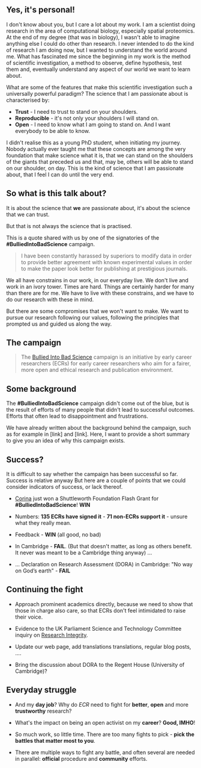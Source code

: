 
## Yes, it's personal!

I don't know about you, but I care a lot about my work. I am a
scientist doing research in the area of computational biology,
especially spatial proteomics. At the end of my degree (that was in
biology), I wasn't able to imagine anything else I could do other than
research. I never intended to do the kind of research I am doing now,
but I wanted to understand the world around me. What has fascinated me
since the beginning in my work is the method of scientific
investigation, a method to observe, define hypothesis, test them and,
eventually understand any aspect of our world we want to learn about.

What are some of the features that make this scientific investigation
such a universally powerful paradigm? The science that I am passionate
about is characterised by:

- **Trust** - I need to trust to stand on your shoulders.
- **Reproducible** - it's not only your shoulders I will stand on.
- **Open** - I need to know what I am going to stand on. And I want
  everybody to be able to know.

I didn't realise this as a young PhD student, when initiating my
journey. Nobody actually ever taught me that these concepts are among
the very foundation that make science what it is, that we can stand on
the shoulders of the giants that preceded us and that, may be, others
will be able to stand on our shoulder, on day. This is the kind of
science that I am passionate about, that I feel I can do until the
very end.

## So what is this talk about?

It is about the science that **we** are passionate about, it's about
the science that we can trust.

But that is not always the science that is practised. 

This is a quote shared with us by one of the signatories of the
**#BulliedIntoBadScience** campaign.

> I have been constantly harassed by superiors to modify data in order
> to provide better agreement with known experimental values in order
> to make the paper look better for publishing at prestigious
> journals.

We all have constrains in our work, in our everyday live. We don't
live and work in an ivory tower. Times are hard. Things are certainly
harder for many than there are for me. We have to live with these
constrains, and we have to do our research with these in mind. 

But there are some compromises that we won't want to make. We want to
pursue our research following our values, following the principles
that prompted us and guided us along the way.

## The campaign

> The [Bullied Into Bad Science](http://BulliedIntoBadScience.org/)
> campaign is an initiative by early career researchers (ECRs) for
> early career researchers who aim for a fairer, more open and ethical
> research and publication environment.

## Some background

The **#BulliedIntoBadScience** campaign didn't come out of the blue,
but is the result of efforts of many people that didn't lead to
successful outcomes. Efforts that often lead to disappointment and
frustrations.

We have already written about the background behind the campaign, such
as for example in [link] and [link]. Here, I want to provide a short
summary to give you an idea of why this campaign exists.

## Success?

It is difficult to say whether the campaign has been successful so
far. Success is relative anyway But here are a couple of points that
we could consider indicators of success, or lack thereof.


- [Corina](http://corinalogan.com/) just won a Shuttleworth Foundation
  Flash Grant for **#BulliedIntoBadScience**! **WIN**

- Numbers: **135 ECRs have signed it** - **71 non-ECRs support it** -
  unsure what they really mean.

- Feedback - **WIN** (all good, no bad)

- In Cambridge - **FAIL**. (But that doesn't matter, as long as others
  benefit. It never was meant to be a Cambridge thing anyway) ...
  
- ... Declaration on Research Assessment (DORA) in Cambridge: "No way
  on God’s earth" - **FAIL**

## Continuing the fight

- Approach prominent academics directly, because we need to show that
  those in charge also care, so that ECRs don't feel intimidated to
  raise their voice. 

- Evidence to the UK Parliament Science and Technology Committee
  inquiry on [Research
  Integrity](https://www.parliament.uk/business/committees/committees-a-z/commons-select/science-and-technology-committee/inquiries/parliament-2017/research-integrity-17-19/).
  
- Update our web page, add translations translations, regular blog
  posts, ....

- Bring the discussion about DORA to the Regent House (University of
  Cambridge)?

## Everyday struggle

- And my **day job**? Why do *ECR* need to fight for **better**,
  **open** and more **trustworthy** research?
  
- What's the impact on being an open activist on my **career**?
  **Good, IMHO**!
  
- So much work, so little time. There are too many fights to pick -
  **pick the battles that matter most to you**.

- There are multiple ways to fight any battle, and often several are
  needed in parallel: **official** procedure and **community** efforts.

